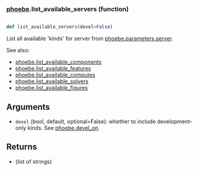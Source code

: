 ### [phoebe](phoebe.md).list_available_servers (function)


```py

def list_available_servers(devel=False)

```



List all available 'kinds' for server from [phoebe.parameters.server](phoebe.parameters.server.md).

See also:
* [phoebe.list_available_components](phoebe.list_available_components.md)
* [phoebe.list_available_features](phoebe.list_available_features.md)
* [phoebe.list_available_computes](phoebe.list_available_computes.md)
* [phoebe.list_available_solvers](phoebe.list_available_solvers.md)
* [phoebe.list_available_figures](phoebe.list_available_figures.md)

Arguments
-----------
* `devel` (bool, default, optional=False): whether to include development-only
    kinds.  See [phoebe.devel_on](phoebe.devel_on.md).

Returns
---------
* (list of strings)


